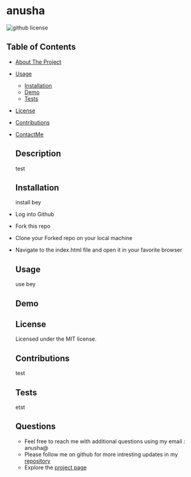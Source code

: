 
  # anusha

  ![github license](https://img.shields.io/badge/license-MIT-blue.svg)

  ## Table of Contents
  
- [About The Project](#description)
- [Usage](#usage)
  - [Installation](#installation)
  - [Demo](#demo)
  - [Tests](#tests)
- [License](#license)
- [Contributions](#contributions)
- [ContactMe](#questions)


  ## Description
  test

  ## Installation
  install bey
* Log into Github
* Fork this repo 
* Clone your Forked repo on your local machine
* Navigate to the index.html file and open it in your favorite browser


  ## Usage
  use bey

  ## Demo



  ## License
  Licensed under the MIT license.

  ## Contributions
  test

  ## Tests
  etst

  ## Questions
  * Feel free to reach me with additional questions using my email : anusha@
  * Please follow me on github for more intresting updates in my [repository](gdjfuf.com)
  * Explore the [project page](sjdfgkif)
  
  
